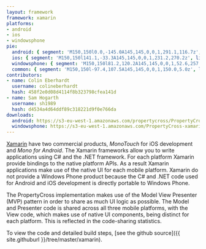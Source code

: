 ```yaml
---
layout: framework
framework: xamarin
platforms:
- android
- ios
- windowsphone
pie:
  android: { segment: 'M150,150l0.0,-145.0A145,145,0,0,1,291.1,116.7z', line: 'M150,150l141.1,-33.3' }
  ios: { segment: 'M150,150l141.1,-33.3A145,145,0,0,1,231.2,270.2z', line: 'M150,150l81.2,120.2' }
  windowsphone: { segment: 'M150,150l81.2,120.2A145,145,0,0,1,52.6,257.5z', line: 'M150,150l-97.4,107.5' }
  common: { segment: 'M150,150l-97.4,107.5A145,145,0,0,1,150.0,5.0z', line: 'M150,150l-0.0,-145.0' }
contributors:
- name: Colin Eberhardt
  username: colineberhardt
  hash: 458f2e0d08d4114f8b323798cfea141d
- name: Sam Hogarth
  username: sh1989
  hash: d4534a4d64ddf89c318221d9f0e766da
downloads:
  android: https://s3-eu-west-1.amazonaws.com/propertycross/PropertyCross-xamarin-454d3c1505c26c1918b2d30067a5f2fb88a64b29.apk
  windowsphone: https://s3-eu-west-1.amazonaws.com/PropertyCross-xamarin-5b069bcfe7a9ddd80c4fa1301c3a5fe6c453ab08.xap
---
```

[Xamarin](http://xamarin.com/) have two commercial products, _MonoTouch_ for iOS development and _Mono for Android_. The Xamarin frameworks allow you to write applications using C# and the .NET framework. For each platform Xamarin provide bindings to the native platform APIs. As a result Xamarin applications make use of the native UI for each mobile platform. Xamarin do not provide a Windows Phone product because the C# and .NET code used for Android and iOS development is directly portable to Windows Phone.

The PropertyCross implementation makes use of the Model View Presenter (MVP) pattern in order to share as much UI logic as possible. The Model and Presenter code is shared across all three mobile platforms, with the View code, which makes use of native UI components, being distinct for each platform. This is reflected in the code-sharing statistics.

To view the code and detailed build steps, [see the github source]({{ site.githuburl }}/tree/master/xamarin).